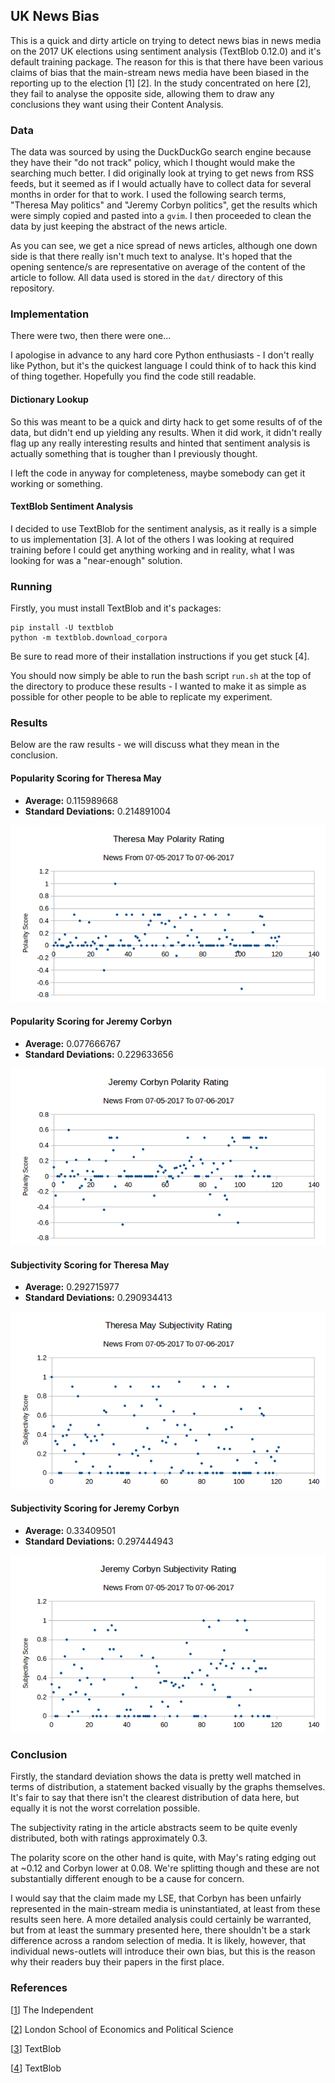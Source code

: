 ## UK News Bias

This is a quick and dirty article on trying to detect news bias in news media
on the 2017 UK elections using sentiment analysis (TextBlob 0.12.0) and it's
default training package. The reason for this is that there have been various
claims of bias that the main-stream news media have been biased in the
reporting up to the election [1] [2]. In the study concentrated on here [2],
they fail to analyse the opposite side, allowing them to draw any conclusions
they want using their Content Analysis.

### Data

The data was sourced by using the DuckDuckGo search engine because they have
their "do not track" policy, which I thought would make the searching much
better. I did originally look at trying to get news from RSS feeds, but it
seemed as if I would actually have to collect data for several months in order
for that to work. I used the following search terms, "Theresa May politics" and
"Jeremy Corbyn politics", get the results which were simply copied and pasted
into a `gvim`. I then proceeded to clean the data by just keeping the abstract
of the news article.

As you can see, we get a nice spread of news articles, although one down side
is that there really isn't much text to analyse. It's hoped that the opening
sentence/s are representative on average of the content of the article to
follow. All data used is stored in the `dat/` directory of this repository.

### Implementation

There were two, then there were one...

I apologise in advance to any hard core Python enthusiasts - I don't really
like Python, but it's the quickest language I could think of to hack this kind
of thing together. Hopefully you find the code still readable.

#### Dictionary Lookup

So this was meant to be a quick and dirty hack to get some results of of the
data, but didn't end up yielding any results. When it did work, it didn't
really flag up any really interesting results and hinted that sentiment
analysis is actually something that is tougher than I previously thought.

I left the code in anyway for completeness, maybe somebody can get it working
or something.

#### TextBlob Sentiment Analysis

I decided to use TextBlob for the sentiment analysis, as it really is a simple
to us implementation [3]. A lot of the others I was looking at required
training before I could get anything working and in reality, what I was looking
for was a "near-enough" solution.

### Running

Firstly, you must install TextBlob and it's packages:

    pip install -U textblob
    python -m textblob.download_corpora

Be sure to read more of their installation instructions if you get stuck [4].

You should now simply be able to run the bash script `run.sh` at the top of the
directory to produce these results - I wanted to make it as simple as possible
for other people to be able to replicate my experiment.

### Results

Below are the raw results - we will discuss what they mean in the conclusion.

#### Popularity Scoring for Theresa May

* **Average:** 0.115989668
* **Standard Deviations:** 0.214891004

![Polarity of Theresa May](res/pop-may.png)

#### Popularity Scoring for Jeremy Corbyn

* **Average:** 0.077666767
* **Standard Deviations:** 0.229633656

![Polarity of Jeremy Corbyn](res/pop-corb.png)

#### Subjectivity Scoring for Theresa May

* **Average:** 0.292715977
* **Standard Deviations:** 0.290934413

![Subjectivity of Theresa May](res/sub-may.png)

#### Subjectivity Scoring for Jeremy Corbyn

* **Average:** 0.33409501
* **Standard Deviations:** 0.297444943

![Subjectivity of Jeremy Corbyn](res/sub-corb.png)

### Conclusion

Firstly, the standard deviation shows the data is pretty well matched in terms
of distribution, a statement backed visually by the graphs themselves. It's
fair to say that there isn't the clearest distribution of data here, but
equally it is not the worst correlation possible.

The subjectivity rating in the article abstracts seem to be quite evenly
distributed, both with ratings approximately 0.3.

The polarity score on the other hand is quite, with May's rating edging out at
~0.12 and Corbyn lower at 0.08. We're splitting though and these are not
substantially different enough to be a cause for concern.

I would say that the claim made my LSE, that Corbyn has been unfairly
represented in the main-stream media is uninstantiated, at least from these
results seen here. A more detailed analysis could certainly be warranted, but
from at least the summary presented here, there shouldn't be a stark difference
across a random selection of media. It is likely, however, that individual
news-outlets will introduce their own bias, but this is the reason why their
readers buy their papers in the first place.

### References

[[1](http://www.independent.co.uk/news/uk/politics/jeremy-corbyn-media-bias-attacks-75-per-cent-three-quarters-fail-to-accurately-report-a7140681.html?cmpid=facebook-post)] The Independent

[[2](http://www.lse.ac.uk/media@lse/research/pdf/JeremyCorbyn/Cobyn-Report-FINAL.pdf)] London School of Economics and Political Science

[[3](https://textblob.readthedocs.io/en/latest/quickstart.html#quickstart)] TextBlob

[[4](https://textblob.readthedocs.io/en/latest/install.html)] TextBlob
